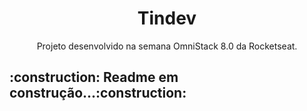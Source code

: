 <h1 align="center">Tindev</h1>
<p align="center">Projeto desenvolvido na semana OmniStack 8.0 da Rocketseat.</p>

 <h2>:construction: Readme em construção...:construction:<h2/>
